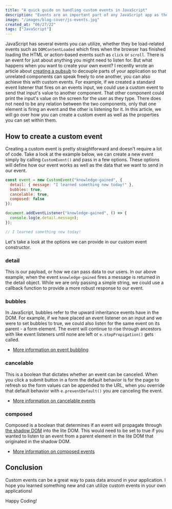 ```yaml
---
title: "A quick guide on handling custom events in JavaScript"
description: "Events are an important part of any JavaScript app as they allow you to add interactivity. Let's take a look at how to create a custom event and the properties they return!"
image: "/images/blog-cover/js-events.jpg"
created_at: "06/27/22"
tags: ["JavaScript"]
---
```


JavaScript has several events you can utilize, whether they be load-related events such as `DOMContentLoaded` which fires when the browser has finished loading the HTML or action-based events such as `click` or `scroll`. There is an event for just about anything you might need to listen for. But what happens when you want to create your own event? I recently wrote an article about [creating a pubsub](https://huntertrammell.dev/blog/understanding-how-to-work-with-the-publish-subscribe-model-in-javascript) to decouple parts of your application so that unrelated components can speak freely to one another, you can also achieve this with custom events. For example, if we created a standard event listener that fires on an events input, we could use a custom event to send that input's value to another component. That other component could print the input's value on the screen for the user as they type. There does not need to be any relation between the two components, only that one element is firing an event and the other is listening for it. In this article, we will go over how you can create a custom event as well as the properties you can set within them.

## How to create a custom event

Creating a custom event is pretty straightforward and doesn't require a lot of code. Take a look at the example below, we can create a new event simply by calling `CustomEvent()` and pass in a few options. These options will define how our event works as well as the data that we want to send in our event.

```js
const event = new CustomEvent("knowledge-gained", {
  detail: { message: "I learned something new today!" },
  bubbles: true,
  cancelable: true,
  composed: false
});

document.addEventListener("knowledge-gained", () => {
  console.log(e.detail.message);
});

// I learned something new today!
```

Let's take a look at the options we can provide in our custom event constructor.

### detail

This is our payload, or how we can pass data to our users. In our above example, when the event `knowledge-gained` fires a message is returned in the detail object. While we are only passing a simple string, we could use a callback function to provide a more robust response to our event.

### bubbles

In JavaScript, bubbles refer to the upward inheritance events have in the DOM. For example, if we have placed an event listener on an input and we were to set bubbles to true, we could also listen for the same event on its parent - a form element. The event will continue to rise through ancestors with like event listeners until none are left or `e.stopPropigation()` gets called.

- [More information on event bubbling](https://developer.mozilla.org/en-US/docs/Learn/JavaScript/Building_blocks/Events#event_bubbling_and_capture)

### cancelable

This is a boolean that dictates whether an event can be canceled. When you click a submit button in a form the default behavior is for the page to refresh so the form values can be appended to the URL, when you override that default behavior with `e.preventDefault()` you are canceling the event.

- [More information on cancelable events](https://developer.mozilla.org/en-US/docs/Web/API/Event/cancelable)

### composed

Composed is a boolean that determines if an event will propagate through [the shadow DOM](https://huntertrammell.dev/blog/a-brief-introduction-to-web-components) into the lite DOM. This would need to be set to true if you wanted to listen to an event from a parent element in the lite DOM that originated in the shadow DOM.

- [More information on composed events](https://developer.mozilla.org/en-US/docs/Web/API/Event/composed)

## Conclusion

Custom events can be a great way to pass data around in your application. I hope you learned something new and can utilize custom events in your own applications!

Happy Coding!
